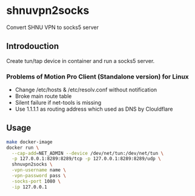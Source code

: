 # shnuvpn2socks

Convert SHNU VPN to socks5 server

## Introdouction

Create tun/tap device in container and run a socks5 server.

### Problems of Motion Pro Client (Standalone version) for Linux

* Change /etc/hosts & /etc/resolv.conf without notification
* Broke main route table
* Silent failure if net-tools is missing
* Use 1.1.1.1 as routing address which used as DNS by Clouldflare

## Usage

``` sh
make docker-image
docker run \
  --cap-add=NET_ADMIN --device /dev/net/tun:/dev/net/tun \
  -p 127.0.0.1:8289:8289/tcp -p 127.0.0.1:8289:8289/udp \
  shnuvpn2socks \
  -vpn-username name \
  -vpn-password pass \
  -socks-port 1080 \
  -ip 127.0.0.1
```